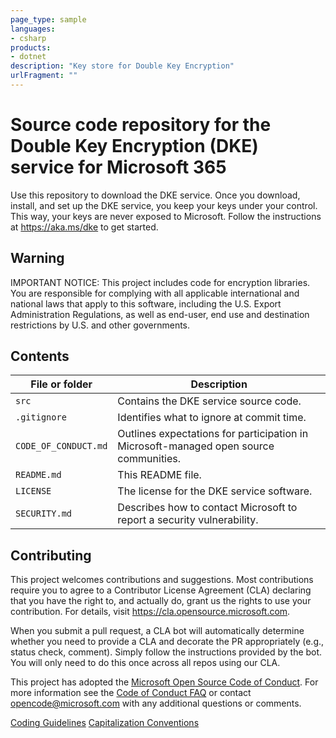 ```yaml
---
page_type: sample
languages:
- csharp
products:
- dotnet
description: "Key store for Double Key Encryption"
urlFragment: ""
---
```


# Source code repository for the Double Key Encryption (DKE) service for Microsoft 365

Use this repository to download the DKE service. Once you download, install, and set up the DKE service, you keep your keys under your control. This way, your keys are never exposed to Microsoft. Follow the instructions at https://aka.ms/dke to get started.

## Warning

IMPORTANT NOTICE: This project includes code for encryption libraries. You are responsible for complying with all applicable international and national laws that apply to this software, including the U.S. Export Administration Regulations, as well as end-user, end use and destination restrictions by U.S. and other governments.

## Contents

| File or folder       | Description                                                                             |
|----------------------|-----------------------------------------------------------------------------------------|
| `src`                | Contains the DKE service source code.                                                   |
| `.gitignore`         | Identifies what to ignore at commit time.                                               |
| `CODE_OF_CONDUCT.md` | Outlines expectations for participation in Microsoft-managed open source communities.   |
| `README.md`          | This README file.                                                                       |
| `LICENSE`            | The license for the DKE service software.                                               |
| `SECURITY.md`        | Describes how to contact Microsoft to report a security vulnerability.                  |

## Contributing

This project welcomes contributions and suggestions. Most contributions require you to agree to a
Contributor License Agreement (CLA) declaring that you have the right to, and actually do, grant us
the rights to use your contribution. For details, visit https://cla.opensource.microsoft.com.

When you submit a pull request, a CLA bot will automatically determine whether you need to provide
a CLA and decorate the PR appropriately (e.g., status check, comment). Simply follow the instructions
provided by the bot. You will only need to do this once across all repos using our CLA.

This project has adopted the [Microsoft Open Source Code of Conduct](https://opensource.microsoft.com/codeofconduct/).
For more information see the [Code of Conduct FAQ](https://opensource.microsoft.com/codeofconduct/faq/) or
contact [opencode@microsoft.com](mailto:opencode@microsoft.com) with any additional questions or comments.

[Coding Guidelines](https://blogs.msdn.microsoft.com/brada/2005/01/26/internal-coding-guidelines/)
[Capitalization Conventions](https://docs.microsoft.com/dotnet/standard/design-guidelines/capitalization-conventions)
